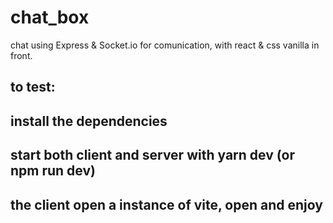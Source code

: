 # chat_box
chat using Express &amp; Socket.io for comunication, with react &amp; css vanilla in front.

## to test: 
## install the dependencies
## start both client and server with yarn dev (or npm run dev)
## the client open a instance of vite, open and enjoy
